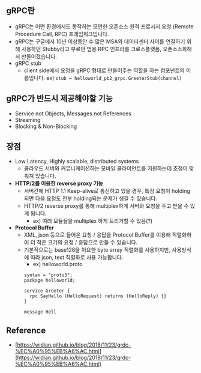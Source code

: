 ## gRPC란
* gRPC는 어떤 환경에서도 동작하는 모던한 오픈소스 원격 프로시저 요청 (Remote Procedure Call, RPC) 프레임워크입니다.
* gRPC는 구글에서 10년 이상동안 수 많은 MSA와 데이터센터 사이를 연결하기 위해 사용하던 Stubby라고 부르던 범용 RPC 인프라를 크로스플랫폼, 오픈소스화해서 만들어졌습니다.
* gRPC stub
	* client side에서 요청을 gRPC 형태로 만들어주는 역할을 하는 컴포넌트의 이름입니다.
	ex) `stub = helloworld_pb2_grpc.GreeterStub(channel)`

## gRPC가 반드시 제공해야할 기능
* Service not Objects, Messages not References
* Streaming
* Blocking & Non-Blocking

## 장점
* Low Latency, Highly scalable, distributed systems
	* 클라우드 서버와 커뮤니케이션하는 모바일 클라이언트를 지원하는데 초점이 맞춰져 있습니다.
* **HTTP/2를 이용한 reverse proxy 기능**
	* 서버간에 HTTP 1.1 Keep-alive로 통신하고 있을 경우, 특정 요청이 holding 되면 다음 요청도 전부 holding되는 문제가 생길 수 있습니다.
	* HTTP/2 reverse proxy를 통해 multiplex하게 서버와 요청을 주고 받을 수 있게 됩니다.
		* ex) 여러 모듈들을 multiplex 하게 트리거할 수 있음(?) 
* **Protocol Buffer**
	* XML, json 등으로 들어온 요청 / 응답을 Protocol Buffer를 이용해 직렬화하여 더 작은 크기의 요청 / 응답으로 만들 수 있습니다.
	* 기본적으로는 base128을 이요한 byte array 직렬화를 사용하지만, 사용방식에 따라 json, text 직렬화로 사용 가능합니다.
		* ex) helloworld.proto
		``` 
		syntax = "proto3";
		package helloworld;
		
		service Greeter {
		  rpc SayHello (HelloRequest) returns (HelloReply) {}
		}

		message Hell
		 ```

## Reference 
* [https://widian.github.io/blog/2018/11/23/grdc-%EC%A0%95%EB%A6%AC.html](https://widian.github.io/blog/2018/11/23/grdc-%EC%A0%95%EB%A6%AC.html)
<!--stackedit_data:
eyJoaXN0b3J5IjpbLTM4MzA2MDE5NV19
-->